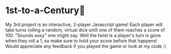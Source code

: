 # 1st-to-a-Century💯
My 3rd project is an interactive, 2-player Javascript game! Each player will take turns rolling a random, virtual dice until one of them reaches a score of 100. "Sounds easy" one might say. Well the twist is a player's turn is gone when they roll a 1, so make sure to hold your score before that happens! Would appreciate any feedback if you played the game or look at my code :)
